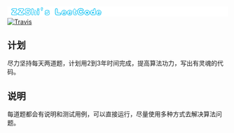 ![ZZShi's LeetCode](https://github.com/ZZShi/leetcode/blob/master/image/ZZShi's%20LeetCode.png)
[![Travis](https://img.shields.io/badge/language-python-red.svg)](https://developer.apple.com/)

## 计划
尽力坚持每天两道题，计划用2到3年时间完成，提高算法功力，写出有灵魂的代码。

## 说明
每道题都会有说明和测试用例，可以直接运行，尽量使用多种方式去解决算法问题。
